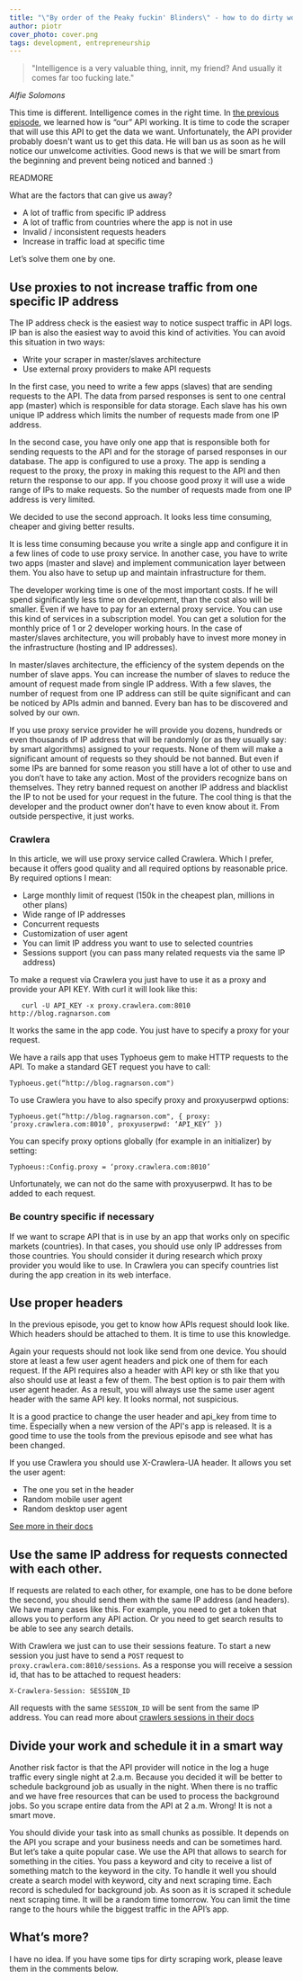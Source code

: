 ```yaml
---
title: "\"By order of the Peaky fuckin' Blinders\" - how to do dirty work and don’t get caught - episode 2"
author: piotr
cover_photo: cover.png
tags: development, entrepreneurship
---
```


> "Intelligence is a very valuable thing, innit, my friend? And usually it comes far too fucking late."

_Alfie Solomons_

This time is different. Intelligence comes in the right time. In [the previous episode](/2017/02/14/by-order-of-the-peaky-fuckin-blinders-how-to-do-dirty-work-and-dont-get-caught-episode-1.html), we learned how is “our” API working. It is time to code the scraper that will use this API to get the data we want. Unfortunately, the API provider probably doesn't want us to get this data. He will ban us as soon as he will notice our unwelcome activities. Good news is that we will be smart from the beginning and prevent being noticed and banned :)

READMORE

What are the factors that can give us away?

* A lot of traffic from specific IP address
* A lot of traffic from countries where the app is not in use
* Invalid / inconsistent requests headers
* Increase in traffic load at specific time

Let’s solve them one by one.

## Use proxies to not increase traffic from one specific IP address
The IP address check is the easiest way to notice suspect traffic in API logs. IP ban is also the easiest way to avoid this kind of activities. You can avoid this situation in two ways:

* Write your scraper in master/slaves architecture
* Use external proxy providers to make API requests

In the first case, you need to write a few apps (slaves) that are sending requests to the API. The data from parsed responses is sent to one central app (master) which is responsible for data storage. Each slave has his own unique IP address which limits the number of requests made from one IP address.

In the second case, you have only one app that is responsible both for sending requests to the API and for the storage of parsed responses in our database. The app is configured to use a proxy. The app is sending a request to the proxy, the proxy in making this request to the API and then return the response to our app. If you choose good proxy it will use a wide range of IPs to make requests. So the number of requests made from one IP address is very limited.

We decided to use the second approach. It looks less time consuming, cheaper and giving better results.

It is less time consuming because you write a single app and configure it in a few lines of code to use proxy service. In another case, you have to write two apps (master and slave) and implement communication layer between them. You also have to setup up and maintain infrastructure for them.

The developer working time is one of the most important costs. If he will spend significantly less time on development, than the cost also will be smaller. Even if we have to pay for an external proxy service. You can use this kind of services in a subscription model. You can get a solution for the monthly price of 1 or 2 developer working hours. In the case of master/slaves architecture, you will probably have to invest more money in the infrastructure (hosting and IP addresses).

In master/slaves architecture, the efficiency of the system depends on the number of slave apps. You can increase the number of slaves to reduce the amount of request made from single IP address. With a few slaves, the number of request from one IP address can still be quite significant and can be noticed by APIs admin and banned. Every ban has to be discovered and solved by our own.

If you use proxy service provider he will provide you dozens, hundreds or even thousands of IP address that will be randomly (or as they usually say: by smart algorithms) assigned to your requests. None of them will make a significant amount of requests so they should be not banned. But even if some IPs are banned for some reason you still have a lot of other to use and you don’t have to take any action. Most of the providers recognize bans on themselves. They retry banned request on another IP address and blacklist the IP to not be used for your request in the future. The cool thing is that the developer and the product owner don’t have to even know about it. From outside perspective, it just works.

### Crawlera
In this article, we will use proxy service called Crawlera. Which I prefer, because it offers good quality and all required options by reasonable price. By required options I mean:
* Large monthly limit of request (150k in the cheapest plan, millions in other plans)
* Wide range of IP addresses
* Concurrent requests
* Customization of user agent
* You can limit IP address you want to use to selected countries
* Sessions support (you can pass many related requests via the same IP address)

To make a request via Crawlera you just have to use it as a proxy and provide your API KEY. With curl it will look like this:

```
   curl -U API_KEY -x proxy.crawlera.com:8010 http://blog.ragnarson.com
```


It works the same in the app code. You just have to specify a proxy for your request.

We have a rails app that uses Typhoeus gem to make HTTP requests to the API. To make a standard GET request you have to call:

```
Typhoeus.get(“http://blog.ragnarson.com")
```

To use Crawlera you have to also specify proxy and proxyuserpwd options:

```
Typhoeus.get(“http://blog.ragnarson.com", { proxy: ‘proxy.crawlera.com:8010’, proxyuserpwd: ‘API_KEY’ })
```

You can specify proxy options globally (for example in an initializer) by setting:

```
Typhoeus::Config.proxy = ‘proxy.crawlera.com:8010’
```

Unfortunately, we can not do the same with proxyuserpwd. It has to be added to each request.

### Be country specific if necessary
If we want to scrape API that is in use by an app that works only on specific markets (countries). In that cases, you should use only IP addresses from those countries. You should consider it during research which proxy provider you would like to use.
In Crawlera you can specify countries list during the app creation in its web interface.

## Use proper headers
In the previous episode, you get to know how APIs request should look like. Which headers should be attached to them. It is time to use this knowledge.

Again your requests should not look like send from one device. You should store at least a few user agent headers and pick one of them for each request. If the API requires also a header with API key or sth like that you also should use at least a few of them. The best option is to pair them with user agent header. As a result, you will always use the same user agent header with the same API key. It looks normal, not suspicious.

It is a good practice to change the user header and api_key from time to time. Especially when a new version of the API's app is released. It is a good time to use the tools from the previous episode and see what has been changed.

If you use Crawlera you should use X-Crawlera-UA header. It allows you set the user agent:
* The one you set in the header
* Random mobile user agent
* Random desktop user agent

[See more in their docs](https://doc.scrapinghub.com/crawlera.html#x-crawlera-ua)

## Use the same IP address for requests connected with each other.
If requests are related to each other, for example, one has to be done before the second, you should send them with the same IP address (and headers). We have many cases like this. For example, you need to get a token that allows you to perform any API action. Or you need to get search results to be able to see any search details.

With Crawlera we just can to use their sessions feature. To start a new session you just have to send a `POST` request to `proxy.crawlera.com:8010/sessions`. As a response you will receive a session id, that has to be attached to request headers:

```
X-Crawlera-Session: SESSION_ID
```

All requests with the same `SESSION_ID` will be sent from the same IP address.
You can read more about [crawlers sessions in their docs](https://doc.scrapinghub.com/crawlera.html#sessions)

## Divide your work and schedule it in a smart way
Another risk factor is that the API provider will notice in the log a huge traffic every single night at 2.a.m. Because you decided it will be better to schedule background job as usually in the night. When there is no traffic and we have free resources that can be used to process the background jobs. So you scrape entire data from the API at 2 a.m. Wrong! It is not a smart move.

You should divide your task into as small chunks as possible. It depends on the API you scrape and your business needs and can be sometimes hard. But let’s take a quite popular case. We use the API that allows to search for something in the cities. You pass a keyword and city to receive a list of something match to the keyword in the city. To handle it well you should create a search model with keyword, city and next scraping time. Each record is scheduled for background job. As soon as it is scraped it schedule next scraping time. It will be a random time tomorrow. You can limit the time range to the hours while the biggest traffic in the API’s app.

## What’s more?
I have no idea. If you have some tips for dirty scraping work, please leave them in the comments below.
